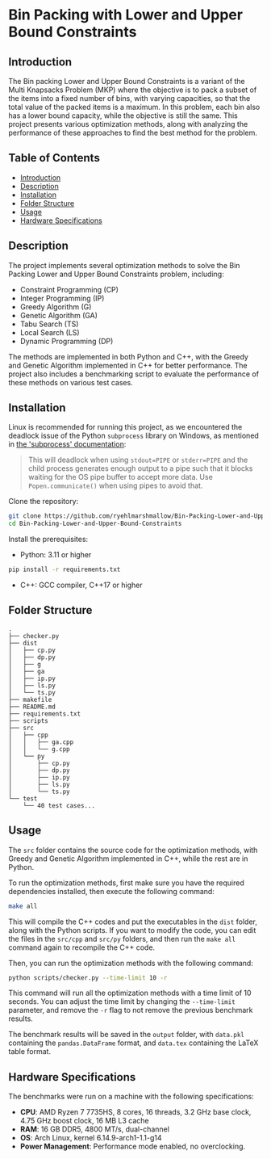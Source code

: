 # Bin Packing with Lower and Upper Bound Constraints

## Introduction

The Bin packing Lower and Upper Bound Constraints is a variant of the Multi Knapsacks Problem (MKP) where the objective is to pack a subset of the items into a fixed number of bins, with varying capacities, so that the total value of the packed items is a maximum. In this problem, each bin also has a lower bound capacity, while the objective is still the same. This project presents various optimization methods, along with analyzing the performance of these approaches to find the best method for the problem.

## Table of Contents

- [Introduction](#introduction)
- [Description](#description)
- [Installation](#installation)
- [Folder Structure](#folder-structure)
- [Usage](#usage)
- [Hardware Specifications](#hardware-specifications)

## Description

The project implements several optimization methods to solve the Bin Packing Lower and Upper Bound Constraints problem, including:
- Constraint Programming (CP)
- Integer Programming (IP)
- Greedy Algorithm (G)
- Genetic Algorithm (GA)
- Tabu Search (TS)
- Local Search (LS)
- Dynamic Programming (DP)

The methods are implemented in both Python and C++, with the Greedy and Genetic Algorithm implemented in C++ for better performance. The project also includes a benchmarking script to evaluate the performance of these methods on various test cases.

## Installation

Linux is recommended for running this project, as we encountered the deadlock issue of the Python `subprocess` library on Windows, as mentioned in [the 'subprocess' documentation](https://docs.python.org/3/library/subprocess.html#subprocess.Popen.poll):

> This will deadlock when using `stdout=PIPE` or `stderr=PIPE` and the child process generates enough output to a pipe such that it blocks waiting for the OS pipe buffer to accept more data. Use `Popen.communicate()` when using pipes to avoid that.

Clone the repository:

```bash
git clone https://github.com/ryehlmarshmallow/Bin-Packing-Lower-and-Upper-Bound-Constraints.git
cd Bin-Packing-Lower-and-Upper-Bound-Constraints
```

Install the prerequisites:

- Python: 3.11 or higher

```bash
pip install -r requirements.txt
```

- C++: GCC compiler, C++17 or higher

## Folder Structure

```
.
├── checker.py
├── dist
│   ├── cp.py
│   ├── dp.py
│   ├── g
│   ├── ga
│   ├── ip.py
│   ├── ls.py
│   └── ts.py
├── makefile
├── README.md
├── requirements.txt
├── scripts
├── src
│   ├── cpp
│   │   ├── ga.cpp
│   │   └── g.cpp
│   └── py
│       ├── cp.py
│       ├── dp.py
│       ├── ip.py
│       ├── ls.py
│       └── ts.py
└── test
    └── 40 test cases...
```

## Usage

The `src` folder contains the source code for the optimization methods, with Greedy and Genetic Algorithm implemented in C++, while the rest are in Python.

To run the optimization methods, first make sure you have the required dependencies installed, then execute the following command:

```bash
make all
```


This will compile the C++ codes and put the executables in the `dist` folder, along with the Python scripts. If you want to modify the code, you can edit the files in the `src/cpp` and `src/py` folders, and then run the `make all` command again to recompile the C++ code.

Then, you can run the optimization methods with the following command:

```bash
python scripts/checker.py --time-limit 10 -r
```

This command will run all the optimization methods with a time limit of 10 seconds. You can adjust the time limit by changing the `--time-limit` parameter, and remove the `-r` flag to not remove the previous benchmark results.

The benchmark results will be saved in the `output` folder, with `data.pkl` containing the `pandas.DataFrame` format, and `data.tex` containing the LaTeX table format.

## Hardware Specifications

The benchmarks were run on a machine with the following specifications:

- **CPU**: AMD Ryzen 7 7735HS, 8 cores, 16 threads, 3.2 GHz base clock, 4.75 GHz boost clock, 16 MB L3 cache
- **RAM**: 16 GB DDR5, 4800 MT/s, dual-channel
- **OS**: Arch Linux, kernel 6.14.9-arch1-1.1-g14
- **Power Management**: Performance mode enabled, no overclocking.